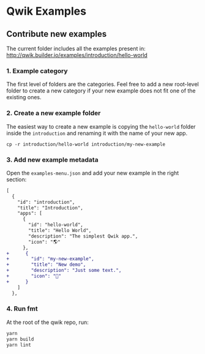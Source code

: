 # Qwik Examples

## Contribute new examples

The current folder includes all the examples present in: http://qwik.builder.io/examples/introduction/hello-world

### 1. Example category

The first level of folders are the categories. Feel free to add a new root-level folder to create a new category if your new example does not fit one of the existing ones.

### 2. Create a new example folder

The easiest way to create a new example is copying the `hello-world` folder inside the `introduction` and renaming it with the name of your new app.

```
cp -r introduction/hello-world introduction/my-new-example
```

### 3. Add new example metadata

Open the `examples-menu.json` and add your new example in the right section:

```diff
[
  {
    "id": "introduction",
    "title": "Introduction",
    "apps": [
      {
        "id": "hello-world",
        "title": "Hello World",
        "description": "The simplest Qwik app.",
        "icon": "🌎"
      },
+      {
+        "id": "my-new-example",
+        "title": "New demo",
+        "description": "Just some text.",
+        "icon": "🙊"
+      }
    ]
  },
```

### 4. Run fmt

At the root of the qwik repo, run:

```bash
yarn
yarn build
yarn lint
```
